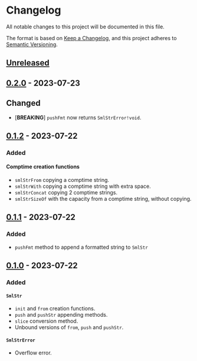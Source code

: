 # Changelog

All notable changes to this project will be documented in this file.

The format is based on [Keep a Changelog](https://keepachangelog.com/en/1.0.0/),
and this project adheres to [Semantic Versioning](https://semver.org/spec/v2.0.0.html).

## [Unreleased]

## [0.2.0] - 2023-07-23

## Changed

- [**BREAKING**] `pushFmt` now returns `SmlStrError!void`.

## [0.1.2] - 2023-07-22

### Added

#### Comptime creation functions

- `smlStrFrom` copying a comptime string.
- `smlStrWith` copying a comptime string with extra space.
- `smlStrConcat` copying 2 comptime strings.
- `smlStrSizeOf` with the capacity from a comptime string, without copying.

## [0.1.1] - 2023-07-22

### Added

- `pushFmt` method to append a formatted string to `SmlStr`

## [0.1.0] - 2023-07-22

### Added

#### `SmlStr`

- `init` and `from` creation functions.
- `push` and `pushStr` appending methods.
- `slice` conversion method.
- Unbound versions of `from`, `push` and `pushStr`.

#### `SmlStrError`

- Overflow error.

[Unreleased]: https://github.com/sonro/smlstr/compare/v0.2.0...HEAD
[0.2.0]: https://github.com/sonro/smlstr/releases/tag/v0.2.0
[0.1.2]: https://github.com/sonro/smlstr/releases/tag/v0.1.2
[0.1.1]: https://github.com/sonro/smlstr/releases/tag/v0.1.1
[0.1.0]: https://github.com/sonro/smlstr/releases/tag/v0.1.0
